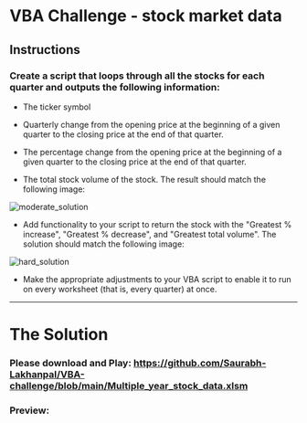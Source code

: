# VBA Challenge - stock market data

## Instructions

### Create a script that loops through all the stocks for each quarter and outputs the following information:

* The ticker symbol

* Quarterly change from the opening price at the beginning of a given quarter to the closing price at the end of that quarter.

* The percentage change from the opening price at the beginning of a given quarter to the closing price at the end of that quarter.

* The total stock volume of the stock. The result should match the following image:

![moderate_solution](https://github.com/user-attachments/assets/6c909b64-df0b-4fb2-b22b-010a36270572)

* Add functionality to your script to return the stock with the "Greatest % increase", "Greatest % decrease", and "Greatest total volume". The solution should match the following image:

![hard_solution](https://github.com/user-attachments/assets/e216cf68-4a6b-4c5a-a495-5b8fcbc43ba3)

* Make the appropriate adjustments to your VBA script to enable it to run on every worksheet (that is, every quarter) at once.

---------------------------------------------------------------------------------------------------------------------------
# The Solution
### Please download and Play: https://github.com/Saurabh-Lakhanpal/VBA-challenge/blob/main/Multiple_year_stock_data.xlsm
### Preview:
